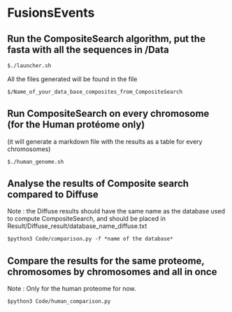 # FusionsEvents

## Run the CompositeSearch algorithm, put the fasta with all the sequences in /Data 
```diff
$./launcher.sh
```
All the files generated will be found in the file 
```diff
$/Name_of_your_data_base_composites_from_CompositeSearch
```

## Run CompositeSearch on every chromosome (for the Human protéome only)
(it will generate a markdown file with the results as a table for every chromosomes)
```diff
$./human_genome.sh
```

## Analyse the results of Composite search compared to Diffuse
Note : the Diffuse results should have the same name as the database used to compute CompositeSearch, and should be placed in 
Result/Diffuse_result/database_name_diffuse.txt
```diff
$python3 Code/comparison.py -f *name of the database*
```


## Compare the results for the same proteome, chromosomes by chromosomes and all in once
Note : Only for the human proteome for now. 
```diff
$python3 Code/human_comparison.py 
```
